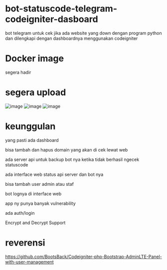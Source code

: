 # bot-statuscode-telegram-codeigniter-dasboard
bot telegram untuk cek jika ada website yang down dengan program python dan dilengkapi dengan dashboardnya menggunakan codeigniter 

# Docker image 
segera hadir

# segera upload
![image](https://github.com/agungsoboru/bot-statuscode-telegram-codeigniter-dasboard/blob/main/Screenshot%20(538).png)
![image](https://github.com/agungsoboru/bot-statuscode-telegram-codeigniter-dasboard/blob/main/bot-telegram.JPG)
![image](https://github.com/agungsoboru/bot-statuscode-telegram-codeigniter-dasboard/blob/main/bot-telegramm.JPG)
# keunggulan
yang pasti ada dashboard 

bisa tambah dan hapus domain yang akan di cek lewat web

ada server api untuk backup bot nya ketika tidak berhasil ngecek statuscode

ada interface web status api server dan bot nya

bisa tambah user admin atau staf

bot lognya di interface web

app ny punya banyak vulnerability 

ada auth/login

Encrypt and Decrypt Support

# reverensi 
https://github.com/BootsBack/Codeigniter-php-Bootstrap-AdminLTE-Panel-with-user-management

